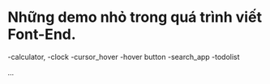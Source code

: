 # Những demo nhỏ trong quá trình viết Font-End.

-calculator,
-clock
-cursor_hover
-hover button
-search_app
-todolist

...
